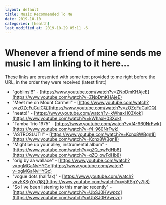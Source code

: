 ```yaml
---
layout: default
title: Music Recommended To Me
date: 2019-10-10
categories: [health]
last_modified_at: 2019-10-29 05:11 -6
---
```


# Whenever a friend of mine sends me music I am linking to it here...

These links are presented with some text provided to me right before the URL, in the order they were received (latest first:)

- "goblins!!!" - [https://www.youtube.com/watch?v=ZNpDmKHAjeE](https://www.youtube.com/watch?v=ZNpDmKHAjeE)
- "Meet me on Mount Carmel!" - 
[https://www.youtube.com/watch?v=zOZeFuCuiCQ](https://www.youtube.com/watch?v=zOZeFuCuiCQ)
- "neato!" - [https://www.youtube.com/watch?v=kWhaxH03Xok](https://www.youtube.com/watch?v=kWhaxH03Xok)
- "Tamba Trio 1975" - [https://www.youtube.com/watch?v=f4-960NrFwk](https://www.youtube.com/watch?v=f4-960NrFwk)
- "ASTROSLUT!!" - [https://www.youtube.com/watch?v=Kcnx8WBgn1I](https://www.youtube.com/watch?v=Kcnx8WBgn1I)
- "Might be up your alley, instrumental album" - [https://www.youtube.com/watch?v=qZQ_owFdHb8](https://www.youtube.com/watch?v=qZQ_owFdHb8)
- "orig by aa wallace" -  [https://www.youtube.com/watch?v=ogMGaNvHYGc](https://www.youtube.com/watch?v=ogMGaNvHYGc)
- "vogue dots (halifax)" -  [https://www.youtube.com/watch?v=y5KSgYy7Ij8](https://www.youtube.com/watch?v=y5KSgYy7Ij8)
- "So I've been listening to this maniac recently" - [https://www.youtube.com/watch?v=UbSJ0HVwpzc](https://www.youtube.com/watch?v=UbSJ0HVwpzc)
